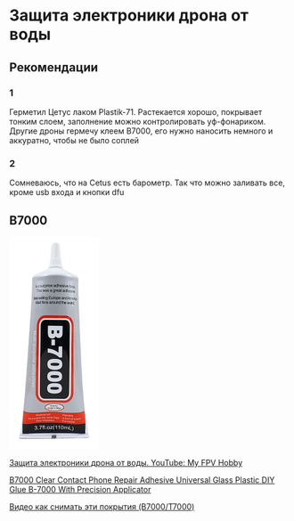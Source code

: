 # Защита электроники дрона от воды

## Рекомендации

### 1
Герметил Цетус лаком Plastik-71. Растекается хорошо, покрывает тонким слоем, заполнение можно контролировать уф-фонариком.  
Другие дроны гермечу клеем B7000, его нужно наносить немного и аккуратно, чтобы не было соплей

### 2
Сомневаюсь, что на Cetus есть барометр. Так что можно заливать все, кроме usb входа и кнопки dfu

## B7000
![](B7000.png)  

[Защита электроники дрона от воды. YouTube: My FPV Hobby](https://www.youtube.com/watch?v=UN3pCRkmNeI)  

[B7000 Clear Contact Phone Repair Adhesive Universal Glass Plastic DIY Glue B-7000 With Precision Applicator](https://vi.aliexpress.com/item/1005003653423730.html)

[Видео как снимать эти покрытия (B7000/T7000)](Как_снимать_B7000.mp4)

